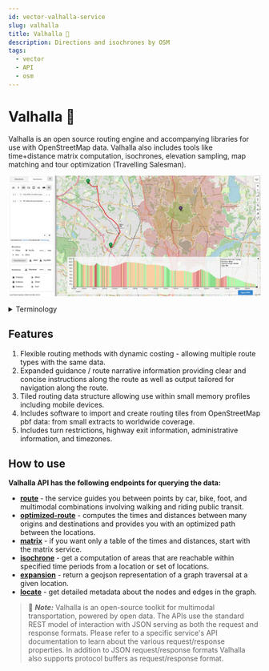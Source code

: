 ```yaml
---
id: vector-valhalla-service
slug: valhalla
title: Valhalla 🧭
description: Directions and isochrones by OSM
tags:
  - vector
  - API
  - osm
---
```


# Valhalla 🧭

Valhalla is an open source routing engine and accompanying libraries for use with OpenStreetMap data. Valhalla also includes tools like time+distance matrix computation, isochrones, elevation sampling, map matching and tour optimization (Travelling Salesman).

![Valhalla Demo App](../../../../static/img/openstreetmap/valhalla/valhalla.png)

<details>
  <summary>Terminology</summary>

* `break location` - the start or end point of a route.
* `cost` - fixed costs in seconds that are added to both the path cost and the estimated time.
* `costing model` - set of costs for particular methods of travel, such as automobile or pedestrian.
* `edge` - a line connected between nodes
* `factor` - multiply the cost along an edge or road section in a way that influences the path to favor or avoid a particular attribute
* `graph` - a set of edges connected by nodes used for building a route
* `location` - a latitude, longitude coordinate pair, specified in decimal degrees that determines the routing and order of navigation.
* `maneuver` - an operation to be performed during navigation, such as a turn, and the expected duration of the movement.
* `narration` - textual guidance describing the maneuver to be performed, such as a turn, distance to travel, and expected time.
* `path` - the sequence of edges forming a route
* `penalty` - fixed costs in seconds that are only added to the path cost. Penalties can influence the route path determination but do not add to the estimated time along the path.
* `route` - sequence of edges and maneuvers forming the best travel path between locations given the available road network, costs, influence factors, and other inputs.
* `short path` - a route that attempts to minimize distance traveled over the constituent edges, but may not be the shortest distance.
* `through location` - an optional location to influence the route to travel through that location.
* `tiled routing` - method of building a path on graph data that has been split into square cells.
* `time` - the number of seconds estimated to complete a maneuver or trip, including any additional costs.
* `trip` - results of an entire route, including locations, legs, and maneuvers.
* height - with respect to elevation, the height above or below sea level at a specific location (lat,lng).
* `height with range` - computing the range (cumulative distance) and height for a series of lat,lng pairs of a line or shape. This is very useful for charting/graphing.

</details>


## Features
1. Flexible routing methods with dynamic costing - allowing multiple route types with the same data.
2. Expanded guidance / route narrative information providing clear and concise instructions along the route as well as output tailored for navigation along the route.
3. Tiled routing data structure allowing use within small memory profiles including mobile devices.
4. Includes software to import and create routing tiles from OpenStreetMap pbf data: from small extracts to worldwide coverage.
5. Includes turn restrictions, highway exit information, administrative information, and timezones.

## How to use

**Valhalla API has the following endpoints for querying the data:**

* __[route](/docs/MapColonies/openstreetmap/valhalla/turn-by-turn/osm-valhalla-route)__ - the service guides you between points by car, bike, foot, and multimodal combinations involving walking and riding public transit.
* __[optimized-route](/docs/MapColonies/openstreetmap/valhalla/osm-valhalla-optimized-route)__ - computes the times and distances between many origins and destinations and provides you with an optimized path between the locations.
* __[matrix](/docs/MapColonies/openstreetmap/valhalla/osm-valhalla-matrix)__ - if you want only a table of the times and distances, start with the matrix service.
* __[isochrone](/docs/MapColonies/openstreetmap/valhalla/osm-valhalla-isochrone)__ - get a computation of areas that are reachable within specified time periods from a location or set of locations.
* __[expansion](/docs/MapColonies/openstreetmap/valhalla/osm-valhalla-expansion)__ - return a geojson representation of a graph traversal at a given location.
* __[locate](/docs/MapColonies/openstreetmap/valhalla/osm-valhalla-locate)__ - get detailed metadata about the nodes and edges in the graph.

> 📝 **_Note:_** 
Valhalla is an open-source toolkit for multimodal transportation, powered by open data. The APIs use the standard REST model of interaction with JSON serving as both the request and response formats. Please refer to a specific service's API documentation to learn about the various request/response properties. In addition to JSON request/response formats Valhalla also supports protocol buffers as request/response format.